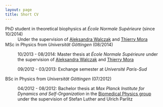 ```yaml
---
layout: page
title: Short CV
---
```


<dl>
<dt> PhD student in theoretical biophysics at <i>École Normale Supérieure</i> (since 10/2014) </dt>
<dd> Under the supervision of <a href=http://www.phys.ens.fr/~awalczak/>Aleksandra Walczak</a> and <a href=http://www.phys.ens.fr/~tmora/>Thierry Mora</a></dd>

<dt> MSc in Physics from <i>Universität Göttingen</i> (08/2014)</dt>
<dd> <p>10/2013 - 08/2014: Master thesis at <i>École Normale Supérieure</i> under the supervision of <a href=http://www.phys.ens.fr/~awalczak/>Aleksandra Walczak</a> and <a href=http://www.phys.ens.fr/~tmora/>Thierry Mora</a> </p>

<p> 09/2012 - 03/2013: Exchange semester at <i>Université Paris-Sud</i> </p>

</dd>

<dt> BSc in Physics from <i>Universität Göttingen</i> (07/2012) </dt>
<dd> <p> 04/2012 - 08/2012: Bachelor thesis at <i>Max Planck Institute for Dynamics and Self-Organization</i> in the <a href=http://bmp.ds.mpg.de/>Biomedical Physics group</a> under the supervision of Stefan Luther and Ulrich Parlitz</p>
</dl>
</dd>

